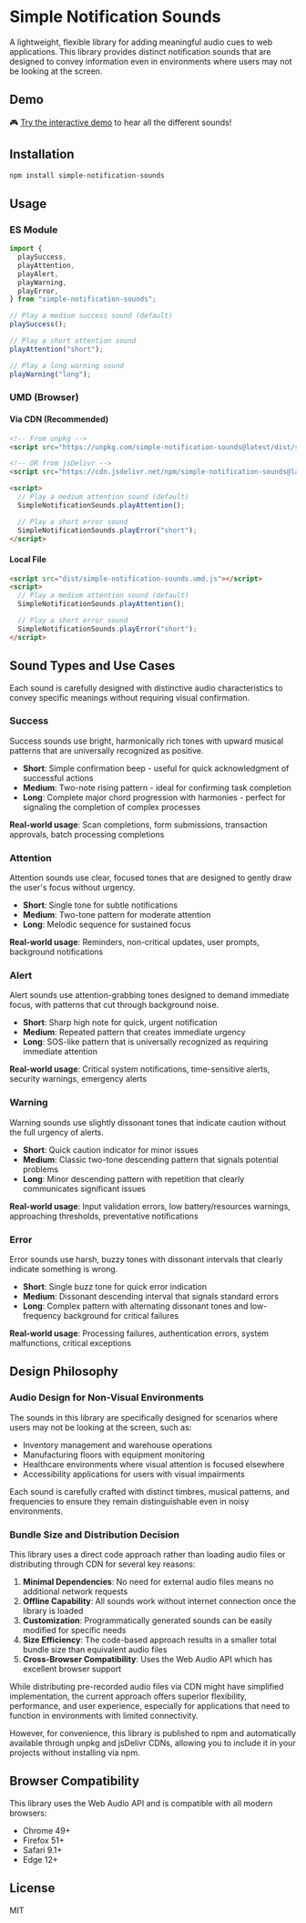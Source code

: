 # Simple Notification Sounds

A lightweight, flexible library for adding meaningful audio cues to web applications. This library provides distinct notification sounds that are designed to convey information even in environments where users may not be looking at the screen.

## Demo

🎮 [Try the interactive demo](https://unpkg.com/simple-notification-sounds@latest/demo.html) to hear all the different sounds!

## Installation

```bash
npm install simple-notification-sounds
```

## Usage

### ES Module

```javascript
import {
  playSuccess,
  playAttention,
  playAlert,
  playWarning,
  playError,
} from "simple-notification-sounds";

// Play a medium success sound (default)
playSuccess();

// Play a short attention sound
playAttention("short");

// Play a long warning sound
playWarning("long");
```

### UMD (Browser)

#### Via CDN (Recommended)

```html
<!-- From unpkg -->
<script src="https://unpkg.com/simple-notification-sounds@latest/dist/simple-notification-sounds.umd.js"></script>

<!-- OR from jsDelivr -->
<script src="https://cdn.jsdelivr.net/npm/simple-notification-sounds@latest/dist/simple-notification-sounds.umd.js"></script>

<script>
  // Play a medium attention sound (default)
  SimpleNotificationSounds.playAttention();

  // Play a short error sound
  SimpleNotificationSounds.playError("short");
</script>
```

#### Local File

```html
<script src="dist/simple-notification-sounds.umd.js"></script>
<script>
  // Play a medium attention sound (default)
  SimpleNotificationSounds.playAttention();

  // Play a short error sound
  SimpleNotificationSounds.playError("short");
</script>
```

## Sound Types and Use Cases

Each sound is carefully designed with distinctive audio characteristics to convey specific meanings without requiring visual confirmation.

### Success

Success sounds use bright, harmonically rich tones with upward musical patterns that are universally recognized as positive.

- **Short**: Simple confirmation beep - useful for quick acknowledgment of successful actions
- **Medium**: Two-note rising pattern - ideal for confirming task completion
- **Long**: Complete major chord progression with harmonies - perfect for signaling the completion of complex processes

**Real-world usage**: Scan completions, form submissions, transaction approvals, batch processing completions

### Attention

Attention sounds use clear, focused tones that are designed to gently draw the user's focus without urgency.

- **Short**: Single tone for subtle notifications
- **Medium**: Two-tone pattern for moderate attention
- **Long**: Melodic sequence for sustained focus

**Real-world usage**: Reminders, non-critical updates, user prompts, background notifications

### Alert

Alert sounds use attention-grabbing tones designed to demand immediate focus, with patterns that cut through background noise.

- **Short**: Sharp high note for quick, urgent notification
- **Medium**: Repeated pattern that creates immediate urgency
- **Long**: SOS-like pattern that is universally recognized as requiring immediate attention

**Real-world usage**: Critical system notifications, time-sensitive alerts, security warnings, emergency alerts

### Warning

Warning sounds use slightly dissonant tones that indicate caution without the full urgency of alerts.

- **Short**: Quick caution indicator for minor issues
- **Medium**: Classic two-tone descending pattern that signals potential problems
- **Long**: Minor descending pattern with repetition that clearly communicates significant issues

**Real-world usage**: Input validation errors, low battery/resources warnings, approaching thresholds, preventative notifications

### Error

Error sounds use harsh, buzzy tones with dissonant intervals that clearly indicate something is wrong.

- **Short**: Single buzz tone for quick error indication
- **Medium**: Dissonant descending interval that signals standard errors
- **Long**: Complex pattern with alternating dissonant tones and low-frequency background for critical failures

**Real-world usage**: Processing failures, authentication errors, system malfunctions, critical exceptions

## Design Philosophy

### Audio Design for Non-Visual Environments

The sounds in this library are specifically designed for scenarios where users may not be looking at the screen, such as:

- Inventory management and warehouse operations
- Manufacturing floors with equipment monitoring
- Healthcare environments where visual attention is focused elsewhere
- Accessibility applications for users with visual impairments

Each sound is carefully crafted with distinct timbres, musical patterns, and frequencies to ensure they remain distinguishable even in noisy environments.

### Bundle Size and Distribution Decision

This library uses a direct code approach rather than loading audio files or distributing through CDN for several key reasons:

1. **Minimal Dependencies**: No need for external audio files means no additional network requests
2. **Offline Capability**: All sounds work without internet connection once the library is loaded
3. **Customization**: Programmatically generated sounds can be easily modified for specific needs
4. **Size Efficiency**: The code-based approach results in a smaller total bundle size than equivalent audio files
5. **Cross-Browser Compatibility**: Uses the Web Audio API which has excellent browser support

While distributing pre-recorded audio files via CDN might have simplified implementation, the current approach offers superior flexibility, performance, and user experience, especially for applications that need to function in environments with limited connectivity.

However, for convenience, this library is published to npm and automatically available through unpkg and jsDelivr CDNs, allowing you to include it in your projects without installing via npm.

## Browser Compatibility

This library uses the Web Audio API and is compatible with all modern browsers:

- Chrome 49+
- Firefox 51+
- Safari 9.1+
- Edge 12+

## License

MIT
